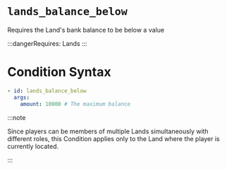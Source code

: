 # `lands_balance_below`

Requires the Land's bank balance to be below a value

:::dangerRequires:
Lands
:::
# Condition Syntax
```yaml
- id: lands_balance_below
  args:
    amount: 10000 # The maximum balance
```

:::note  
  
Since players can be members of multiple Lands simultaneously with different roles, this Condition applies only to the Land where the player is currently located.

:::